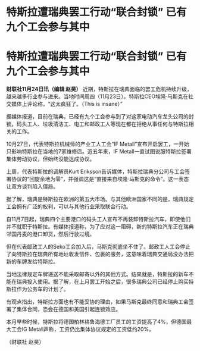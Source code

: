 # 特斯拉遭瑞典罢工行动“联合封锁” 已有九个工会参与其中

# 特斯拉遭瑞典罢工行动“联合封锁” 已有九个工会参与其中

**财联社11月24日讯（编辑 赵昊）**
近期，特斯拉在瑞典面临的罢工危机持续升级，越来越多行业参与进来。当地时间周四（11月23日），特斯拉CEO埃隆·马斯克在社交媒体上评论称，“这太疯狂了。（This
is insane）”

据媒体报道，目前在瑞典，已经有九个工会参与到了对这家电动汽车龙头公司的封锁，码头工人、垃圾清洁工、电工和邮政工人等现在都在拒绝从事任何与特斯拉相关的工作。

10月27日，代表特斯拉机械师的产业工人工会“IF Metall”宣布开启罢工，一开始只影响特斯拉在当地的7家维修店。近五年来，IF
Metall一直试图说服特斯拉签署集体劳动协议，但始终没能达成协议。

上周，代表特斯拉的调解员Kurt
Eriksson告诉媒体，特斯拉瑞典分公司与工会签署协议的“回旋余地为零”，并强调这是“直接来自埃隆·马斯克的命令”。这一表态让双方谈判陷入僵局。

据了解，瑞典是特斯拉在欧洲的第五大市场。与其他欧洲国家不同的是，瑞典规定工会拥有广泛的权利，可以与其他行业采取联合行动。

自11月7日起，瑞典四个主要港口的码头工人宣布不再装卸特斯拉汽车，即使他们并不就职于特斯拉。有媒体报道称，为了应对这一阻碍，新的特斯拉汽车正在瑞典邻国丹麦的港口卸货，然后行驶过境。

但在代表邮政工人的Seko工会加入后，马斯克彻底坐不住了。邮政工人工会停止了向特斯拉在瑞典所有地址收发信件、包裹的服务，这意味着瑞典交通局没办法把新的车牌发给特斯拉。

当地法律规定车牌递送不能采取邮寄以外的其他方式。结果就是，特斯拉的新车不能在瑞典投入使用。据了解，在上月罢工开始之后，很多瑞典公司已经停止购买特斯拉作为公务车的计划了。

有观点指出，特斯拉方面也有不能妥协的理由，如果马斯克最终同意和瑞典工会签署了集体合同，恐会在德国和美国引起连锁效应。

本月早些时候，特斯拉将德国柏林格鲁海德工厂员工的工资提高了4%，但德国最大工会IG Metall声称，工资仍比集体协议规定的工资低约20%。

（财联社 赵昊）

